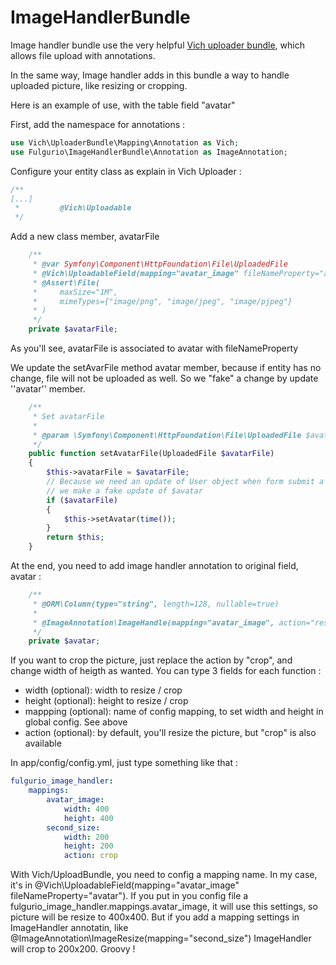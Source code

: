 ImageHandlerBundle
==================

Image handler bundle use the very helpful [Vich uploader bundle](https://github.com/dustin10/VichUploaderBundle), which allows file upload with annotations.

In the same way, Image handler adds in this bundle a way to handle uploaded picture, like resizing or cropping.

Here is an example of use, with the table field "avatar"

First, add the namespace for annotations :
``` php
use Vich\UploaderBundle\Mapping\Annotation as Vich;
use Fulgurio\ImageHandlerBundle\Annotation as ImageAnnotation;
```

Configure your entity class as explain in Vich Uploader :
``` php
/**
[...]
 *         @Vich\Uploadable
 */
```

Add a new class member, avatarFile
``` php
    /**
     * @var Symfony\Component\HttpFoundation\File\UploadedFile
     * @Vich\UploadableField(mapping="avatar_image" fileNameProperty="avatar")
     * @Assert\File(
     *     maxSize="1M",
     *     mimeTypes={"image/png", "image/jpeg", "image/pjpeg"}
     * )
     */
    private $avatarFile;
```
As you'll see, avatarFile is associated to avatar with fileNameProperty

We update the setAvarFile method avatar member, because if entity has no change, file will not be uploaded as well. So we "fake" a change by update ''avatar'' member.
``` php
    /**
     * Set avatarFile
     *
     * @param \Symfony\Component\HttpFoundation\File\UploadedFile $avatarFile
     */
    public function setAvatarFile(UploadedFile $avatarFile)
    {
        $this->avatarFile = $avatarFile;
        // Because we need an update of User object when form submit a file,
        // we make a fake update of $avatar
        if ($avatarFile)
        {
            $this->setAvatar(time());
        }
        return $this;
    }
```

At the end, you need to add image handler annotation to original field, avatar :
``` php
    /**
     * @ORM\Column(type="string", length=128, nullable=true)
     *
     * @ImageAnnotation\ImageHandle(mapping="avatar_image", action="resize", width=100, height=100)
     */
    private $avatar;
```
If you want to crop the picture, just replace the action by "crop", and change width of heigth as wanted.
You can type 3 fields for each function :
- width (optional): width to resize / crop
- height (optional): height to resize / crop
- mappping (optional): name of config mapping, to set width and height in global config. See above
- action (optional): by default, you'll resize the picture, but "crop" is also available


In app/config/config.yml, just type something like that :
``` yaml
fulgurio_image_handler:
    mappings:
        avatar_image:
            width: 400
            height: 400
        second_size:
            width: 200
            height: 200
            action: crop
```

With Vich/UploadBundle, you need to config a mapping name. In my case, it's in
@Vich\UploadableField(mapping="avatar_image" fileNameProperty="avatar").
If you put in you config file a fulgurio_image_handler.mappings.avatar_image, it
 will use this settings, so picture will be resize to 400x400.
But if you add a mapping settings in ImageHandler annotatin, like
@ImageAnnotation\ImageResize(mapping="second_size")
ImageHandler will crop to 200x200. Groovy !
